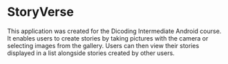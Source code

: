 # StoryVerse
This application was created for the Dicoding Intermediate Android course. It enables users to create stories by taking pictures with the camera or selecting images from the gallery. Users can then view their stories displayed in a list alongside stories created by other users.
